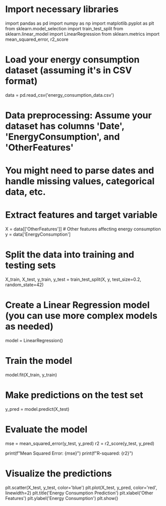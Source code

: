 # Import necessary libraries
import pandas as pd
import numpy as np
import matplotlib.pyplot as plt
from sklearn.model_selection import train_test_split
from sklearn.linear_model import LinearRegression
from sklearn.metrics import mean_squared_error, r2_score

# Load your energy consumption dataset (assuming it's in CSV format)
data = pd.read_csv('energy_consumption_data.csv')

# Data preprocessing: Assume your dataset has columns 'Date', 'EnergyConsumption', and 'OtherFeatures'
# You might need to parse dates and handle missing values, categorical data, etc.

# Extract features and target variable
X = data[['OtherFeatures']]  # Other features affecting energy consumption
y = data['EnergyConsumption']

# Split the data into training and testing sets
X_train, X_test, y_train, y_test = train_test_split(X, y, test_size=0.2, random_state=42)

# Create a Linear Regression model (you can use more complex models as needed)
model = LinearRegression()

# Train the model
model.fit(X_train, y_train)

# Make predictions on the test set
y_pred = model.predict(X_test)

# Evaluate the model
mse = mean_squared_error(y_test, y_pred)
r2 = r2_score(y_test, y_pred)

print(f"Mean Squared Error: {mse}")
print(f"R-squared: {r2}")

# Visualize the predictions
plt.scatter(X_test, y_test, color='blue')
plt.plot(X_test, y_pred, color='red', linewidth=2)
plt.title('Energy Consumption Prediction')
plt.xlabel('Other Features')
plt.ylabel('Energy Consumption')
plt.show()
